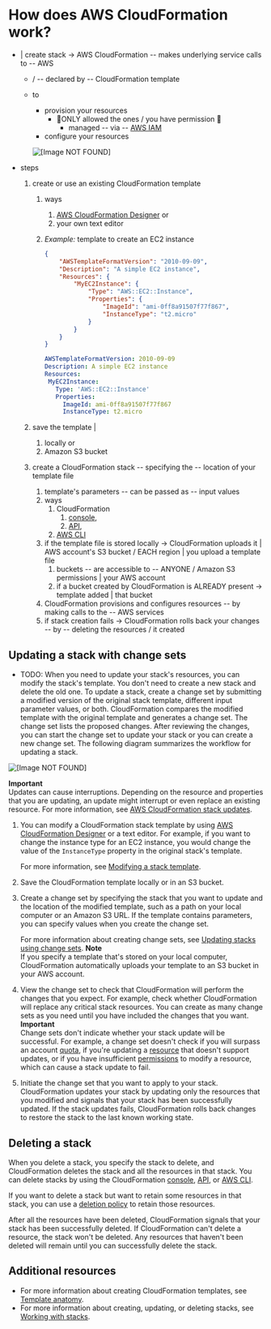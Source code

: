 # How does AWS CloudFormation work?<a name="cfn-whatis-howdoesitwork"></a>

* | create stack -> AWS CloudFormation -- makes underlying service calls to -- AWS
  * / -- declared by -- CloudFormation template
  * to
    * provision your resources
      * 👀ONLY allowed the ones / you have permission 👀
        * managed -- via -- [AWS IAM](https://docs.aws.amazon.com/IAM/latest/UserGuide/) 
    * configure your resources

    ![\[Image NOT FOUND\]](http://docs.aws.amazon.com/AWSCloudFormation/latest/UserGuide/images/create-stack-diagram.png)

* steps
  1. create or use an existing CloudFormation template
     1. ways
        1. [AWS CloudFormation Designer](https://console.aws.amazon.com/cloudformation/designer) or
        2. your own text editor
     2. _Example:_ template to create an EC2 instance

        ```.json
        {
            "AWSTemplateFormatVersion": "2010-09-09",
            "Description": "A simple EC2 instance",
            "Resources": {
                "MyEC2Instance": {
                    "Type": "AWS::EC2::Instance",
                    "Properties": {
                        "ImageId": "ami-0ff8a91507f77f867",
                        "InstanceType": "t2.micro"
                    }
                }
            }
        }
        ```  

        ```.yaml
        AWSTemplateFormatVersion: 2010-09-09
        Description: A simple EC2 instance
        Resources:
         MyEC2Instance:
           Type: 'AWS::EC2::Instance'
           Properties:
             ImageId: ami-0ff8a91507f77f867
             InstanceType: t2.micro
        ```

  2. save the template |
     1. locally or
     2. Amazon S3 bucket

  3. create a CloudFormation stack -- specifying the -- location of your template file
     1. template's parameters -- can be passed as -- input values
     2. ways
        1. CloudFormation 
           1. [console](cfn-console-create-stack.md),
           2. [API](https://docs.aws.amazon.com/AWSCloudFormation/latest/APIReference/API_CreateStack.html),
        2. [AWS CLI](https://docs.aws.amazon.com/cli/latest/reference/cloudformation/create-stack.html)
     3. if the template file is stored locally -> CloudFormation uploads it | AWS account's S3 bucket / EACH region | you upload a template file
        1. buckets -- are accessible to -- ANYONE / Amazon S3 permissions | your AWS account
        2. if a bucket created by CloudFormation is ALREADY present -> template added | that bucket
     4. CloudFormation provisions and configures resources -- by making calls to the -- AWS services
     5. if stack creation fails -> CloudFormation rolls back your changes -- by -- deleting the resources / it created

## Updating a stack with change sets<a name="updating-stack-with-change-sets"></a>

* TODO:
When you need to update your stack's resources, you can modify the stack's template\. You don't need to create a new stack and delete the old one\. To update a stack, create a change set by submitting a modified version of the original stack template, different input parameter values, or both\. CloudFormation compares the modified template with the original template and generates a change set\. The change set lists the proposed changes\. After reviewing the changes, you can start the change set to update your stack or you can create a new change set\. The following diagram summarizes the workflow for updating a stack\.

![\[Image NOT FOUND\]](http://docs.aws.amazon.com/AWSCloudFormation/latest/UserGuide/images/update-stack-diagram.png)

**Important**  
Updates can cause interruptions\. Depending on the resource and properties that you are updating, an update might interrupt or even replace an existing resource\. For more information, see [AWS CloudFormation stack updates](using-cfn-updating-stacks.md)\.

1. You can modify a CloudFormation stack template by using [AWS CloudFormation Designer](https://console.aws.amazon.com/cloudformation/designer) or a text editor\. For example, if you want to change the instance type for an EC2 instance, you would change the value of the `InstanceType` property in the original stack's template\.

   For more information, see [Modifying a stack template](using-cfn-updating-stacks-get-template.md)\.

1. Save the CloudFormation template locally or in an S3 bucket\.

1. Create a change set by specifying the stack that you want to update and the location of the modified template, such as a path on your local computer or an Amazon S3 URL\. If the template contains parameters, you can specify values when you create the change set\.

   For more information about creating change sets, see [Updating stacks using change sets](using-cfn-updating-stacks-changesets.md)\.
**Note**  
If you specify a template that's stored on your local computer, CloudFormation automatically uploads your template to an S3 bucket in your AWS account\.

1. View the change set to check that CloudFormation will perform the changes that you expect\. For example, check whether CloudFormation will replace any critical stack resources\. You can create as many change sets as you need until you have included the changes that you want\.
**Important**  
Change sets don't indicate whether your stack update will be successful\. For example, a change set doesn't check if you will surpass an account [quota](cloudformation-limits.md), if you're updating a [resource](aws-template-resource-type-ref.md) that doesn't support updates, or if you have insufficient [permissions](using-iam-template.md) to modify a resource, which can cause a stack update to fail\.

1. Initiate the change set that you want to apply to your stack\. CloudFormation updates your stack by updating only the resources that you modified and signals that your stack has been successfully updated\. If the stack updates fails, CloudFormation rolls back changes to restore the stack to the last known working state\.

## Deleting a stack<a name="how-to-delete-a-stack"></a>

When you delete a stack, you specify the stack to delete, and CloudFormation deletes the stack and all the resources in that stack\. You can delete stacks by using the CloudFormation [console](cfn-console-delete-stack.md), [API](https://docs.aws.amazon.com/AWSCloudFormation/latest/APIReference/API_DeleteStack.html), or [AWS CLI](https://docs.aws.amazon.com/cli/latest/reference/cloudformation/delete-stack.html)\.

If you want to delete a stack but want to retain some resources in that stack, you can use a [deletion policy](aws-attribute-deletionpolicy.md) to retain those resources\.

After all the resources have been deleted, CloudFormation signals that your stack has been successfully deleted\. If CloudFormation can't delete a resource, the stack won't be deleted\. Any resources that haven't been deleted will remain until you can successfully delete the stack\.

## Additional resources<a name="what-is-cfn-additional-resource"></a>
+ For more information about creating CloudFormation templates, see [Template anatomy](template-anatomy.md)\.
+ For more information about creating, updating, or deleting stacks, see [Working with stacks](stacks.md)\.
